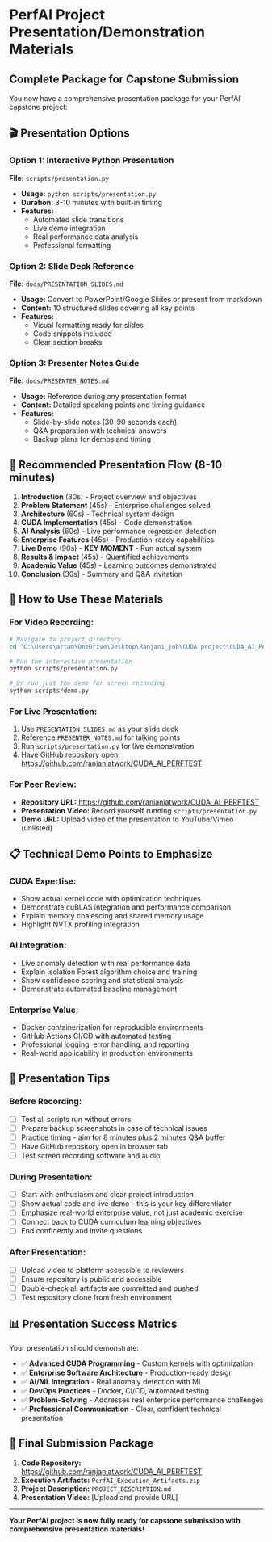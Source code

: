 # PerfAI Project Presentation/Demonstration Materials
## Complete Package for Capstone Submission

You now have a comprehensive presentation package for your PerfAI capstone project:

## 🎬 Presentation Options

### Option 1: Interactive Python Presentation
**File:** `scripts/presentation.py`
- **Usage:** `python scripts/presentation.py`
- **Duration:** 8-10 minutes with built-in timing
- **Features:** 
  - Automated slide transitions
  - Live demo integration
  - Real performance data analysis
  - Professional formatting

### Option 2: Slide Deck Reference
**File:** `docs/PRESENTATION_SLIDES.md`
- **Usage:** Convert to PowerPoint/Google Slides or present from markdown
- **Content:** 10 structured slides covering all key points
- **Features:**
  - Visual formatting ready for slides
  - Code snippets included
  - Clear section breaks

### Option 3: Presenter Notes Guide
**File:** `docs/PRESENTER_NOTES.md`
- **Usage:** Reference during any presentation format
- **Content:** Detailed speaking points and timing guidance
- **Features:**
  - Slide-by-slide notes (30-90 seconds each)
  - Q&A preparation with technical answers
  - Backup plans for demos and timing

## 🎯 Recommended Presentation Flow (8-10 minutes)

1. **Introduction** (30s) - Project overview and objectives
2. **Problem Statement** (45s) - Enterprise challenges solved
3. **Architecture** (60s) - Technical system design
4. **CUDA Implementation** (45s) - Code demonstration
5. **AI Analysis** (60s) - Live performance regression detection
6. **Enterprise Features** (45s) - Production-ready capabilities
7. **Live Demo** (90s) - **KEY MOMENT** - Run actual system
8. **Results & Impact** (45s) - Quantified achievements
9. **Academic Value** (45s) - Learning outcomes demonstrated
10. **Conclusion** (30s) - Summary and Q&A invitation

## 🚀 How to Use These Materials

### For Video Recording:
```bash
# Navigate to project directory
cd "C:\Users\artam\OneDrive\Desktop\Ranjani_job\CUDA project\CUDA_AI_PerfTest"

# Run the interactive presentation
python scripts/presentation.py

# Or run just the demo for screen recording
python scripts/demo.py
```

### For Live Presentation:
1. Use `PRESENTATION_SLIDES.md` as your slide deck
2. Reference `PRESENTER_NOTES.md` for talking points
3. Run `scripts/presentation.py` for live demonstration
4. Have GitHub repository open: https://github.com/ranjaniatwork/CUDA_AI_PERFTEST

### For Peer Review:
- **Repository URL:** https://github.com/ranjaniatwork/CUDA_AI_PERFTEST  
- **Presentation Video:** Record yourself running `scripts/presentation.py`
- **Demo URL:** Upload video of the presentation to YouTube/Vimeo (unlisted)

## 📋 Technical Demo Points to Emphasize

### CUDA Expertise:
- Show actual kernel code with optimization techniques
- Demonstrate cuBLAS integration and performance comparison
- Explain memory coalescing and shared memory usage
- Highlight NVTX profiling integration

### AI Integration:
- Live anomaly detection with real performance data
- Explain Isolation Forest algorithm choice and training
- Show confidence scoring and statistical analysis
- Demonstrate automated baseline management

### Enterprise Value:
- Docker containerization for reproducible environments
- GitHub Actions CI/CD with automated testing
- Professional logging, error handling, and reporting
- Real-world applicability in production environments

## 🎥 Presentation Tips

### Before Recording:
- [ ] Test all scripts run without errors
- [ ] Prepare backup screenshots in case of technical issues
- [ ] Practice timing - aim for 8 minutes plus 2 minutes Q&A buffer
- [ ] Have GitHub repository open in browser tab
- [ ] Test screen recording software and audio

### During Presentation:
- [ ] Start with enthusiasm and clear project introduction
- [ ] Show actual code and live demo - this is your key differentiator
- [ ] Emphasize real-world enterprise value, not just academic exercise
- [ ] Connect back to CUDA curriculum learning objectives
- [ ] End confidently and invite questions

### After Presentation:
- [ ] Upload video to platform accessible to reviewers
- [ ] Ensure repository is public and accessible
- [ ] Double-check all artifacts are committed and pushed
- [ ] Test repository clone from fresh environment

## 📊 Presentation Success Metrics

Your presentation should demonstrate:
- ✅ **Advanced CUDA Programming** - Custom kernels with optimization
- ✅ **Enterprise Software Architecture** - Production-ready design
- ✅ **AI/ML Integration** - Real anomaly detection with ML
- ✅ **DevOps Practices** - Docker, CI/CD, automated testing
- ✅ **Problem-Solving** - Addresses real enterprise performance challenges
- ✅ **Professional Communication** - Clear, confident technical presentation

## 🔗 Final Submission Package

1. **Code Repository:** https://github.com/ranjaniatwork/CUDA_AI_PERFTEST
2. **Execution Artifacts:** `PerfAI_Execution_Artifacts.zip`
3. **Project Description:** `PROJECT_DESCRIPTION.md`
4. **Presentation Video:** [Upload and provide URL]

---

**Your PerfAI project is now fully ready for capstone submission with comprehensive presentation materials!**
